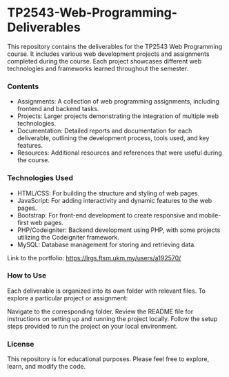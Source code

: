 # TP2543-Web-Programming-Deliverables

This repository contains the deliverables for the TP2543 Web Programming course. It includes various web development projects and assignments completed during the course. Each project showcases different web technologies and frameworks learned throughout the semester.

### Contents

- Assignments: A collection of web programming assignments, including frontend and backend tasks.
- Projects: Larger projects demonstrating the integration of multiple web technologies.
- Documentation: Detailed reports and documentation for each deliverable, outlining the development process, tools used, and key features.
- Resources: Additional resources and references that were useful during the course.

### Technologies Used

- HTML/CSS: For building the structure and styling of web pages.
- JavaScript: For adding interactivity and dynamic features to the web pages.
- Bootstrap: For front-end development to create responsive and mobile-first web pages.
- PHP/Codeigniter: Backend development using PHP, with some projects utilizing the Codeigniter framework.
- MySQL: Database management for storing and retrieving data.

Link to the portfolio: https://lrgs.ftsm.ukm.my/users/a192570/

### How to Use

Each deliverable is organized into its own folder with relevant files. To explore a particular project or assignment:

Navigate to the corresponding folder.
Review the README file for instructions on setting up and running the project locally.
Follow the setup steps provided to run the project on your local environment.

### License

This repository is for educational purposes. Please feel free to explore, learn, and modify the code.
